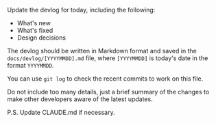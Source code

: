 Update the devlog for today, including the following:

- What's new
- What's fixed
- Design decisions

The devlog should be written in Markdown format and saved in the `docs/devlog/[YYYYMMDD].md` file, where `[YYYYMMDD]` is today's date in the format `YYYYMMDD`.

You can use `git log` to check the recent commits to work on this file.

Do not include too many details, just a brief summary of the changes to make other developers aware of the latest updates.

P.S. Update CLAUDE.md if necessary.
